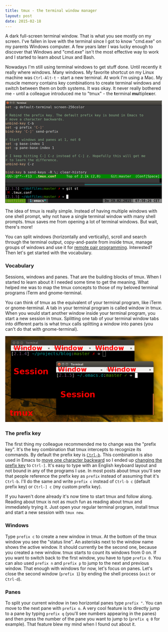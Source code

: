 ```yaml
---
title: tmux - the terminal window manager
layout: post
date: 2015-02-18
---
```


A dark full-screen terminal window. That is what you see mostly on my
screen. I've fallen in love with the terminal since I got to know
"cmd.exe" on my parents Windows computer. A few years later I was
lucky enough to discover that Windows and "cmd.exe" isn't the most
effective way to work and I started to learn about Linux and Bash.

Nowadays I'm still using terminal windows to get stuff done. Until
recently it really where windows. Many windows. My favorite shortcut
on my Linux machine was `Ctrl-Alt-t` - start a new terminal. At work
I'm using a Mac. My muscle memory contains key combinations to create
terminal windows and switch between them on both systems. It was
okay. It never really bothered me - until a colleague introduced me to
"tmux" - the <strong>t</strong>erminal<strong> mu</strong>ltiple<strong>x</strong>er.

<p class="text-center">
  <img src="/assets/tmux.png" alt="tmux">
</p>

The idea of tmux is really simple. Instead of having multiple windows
with one shell prompt, why not have a single terminal window with many
shell prompts. tmux saves me from opening a lot of terminal
windows. But wait, there's more!

You can split windows (horizontally and vertically), scroll and search
through the terminal output, copy-and-paste from inside tmux, manage
groups of windows and use it for
[remote pair programming](http://pivotallabs.com/how-we-use-tmux-for-remote-pair-programming/).
Interested? Then let's get started with the vocabulary.

### Vocabulary

Sessions, windows and panes. That are the building blocks of tmux.
When I started to learn about it I needed some time to get the
meaning. What helped me was to map the tmux concepts to those of my
beloved terminal programs iTerm and gnome-terminal.

You can think of tmux as the equivalent of your terminal program, like
iTerm or gnome-terminal. A tab in your terminal program is called
window in tmux. When you would start another window inside your
terminal program, you start a new session in tmux. Splitting one tab of
your terminal window tabs into different parts is what tmux calls splitting
a window into panes (you can't do that with gnome-terminal).

<p class="text-center">
  <img src="/assets/tmux-terminal-analogy.png" alt="tmux terminal window analogy">
</p>

### The prefix key

The first thing my colleague recommended me to change was the "prefix
key". It's the key combination that tmux intercepts to recognize its
commands. By default the prefix key is
[`Ctrl-b`](http://www.openbsd.org/cgi-bin/man.cgi/OpenBSD-current/man1/tmux.1#x4b45592042494e44494e4753).
This combination is also used in Emacs to
[move one character backward](https://www.gnu.org/software/emacs/manual/html_node/emacs/Moving-Point.html)
so I ended up
[changing the prefix key](https://github.com/JanAhrens/dotfiles/blob/6cc0a7ad7e1292f2dfb77580cb4f72fb42fd8d52/.tmux.conf#L5-L7)
to `Ctrl-]`.
It's easy to type with an English keyboard layout and not bound in any
of the programs I use. In most posts about tmux you'll see that people
reference the prefix key as `prefix` instead of assuming that it's
`Ctrl-b`. I'll do the same and write `prefix c` instead of `Ctrl-b c`
(default prefix key) or `Ctrl-] c` (my custom prefix key).

If you haven't done already it's now time to start tmux and follow
along. Reading about tmux is not as much fun as reading about tmux and
immediately trying it. Just open your regular terminal program,
install tmux and start a new session with `tmux new`.

### Windows

Type `prefix c` to create a new window in tmux. At the bottom of the
tmux window you see the "status line". An asterisks next to the window
name shows the active window. It should currently be the second one,
because you created a new window. tmux starts to count its windows
from 0 on. If you want to switch back to the first window, you have to
type `prefix 0`. You can also used `prefix n` and `prefix p` to jump
to the next and previous window. That enough with windows for now,
let's focus on panes. Let's close the second window (`prefix 1`) by
ending the shell process (`exit` or `Ctrl-d`).

### Panes

To split your current window in two horizontal panes type `prefix "`.
You can move to the next pane with `prefix o`. A very cool feature is
to directly jump to a pane by typing `prefix q` (you'll see numbers
appearing in the panes) and then press the number of the pane you want
to jump to (`prefix q 0` for example). That feature blew my mind when
I found out about it.
